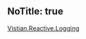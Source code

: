 NoTitle: true
---
[Vistian.Reactive.Logging](https://github.com/VistianOpenSource/Vistian.Reactive/blob/master/Vistian.Reactive/docs/LoggingOverview.md)
